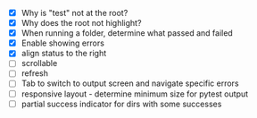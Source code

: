 - [X] Why is "test" not at the root?
- [X] Why does the root not highlight?
- [X] When running a folder, determine what passed and failed
- [X] Enable showing errors
- [X] align status to the right
- [ ] scrollable
- [ ] refresh
- [ ] Tab to switch to output screen and navigate specific errors
- [ ] responsive layout - determine minimum size for pytest output
- [ ] partial success indicator for dirs with some successes
